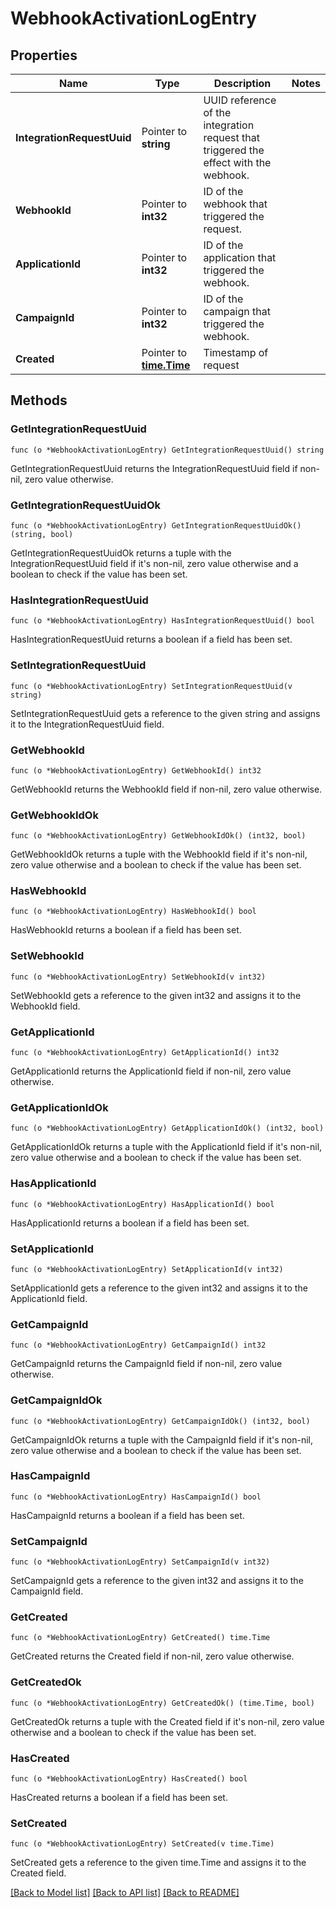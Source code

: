 # WebhookActivationLogEntry

## Properties

Name | Type | Description | Notes
------------ | ------------- | ------------- | -------------
**IntegrationRequestUuid** | Pointer to **string** | UUID reference of the integration request that triggered the effect with the webhook. | 
**WebhookId** | Pointer to **int32** | ID of the webhook that triggered the request. | 
**ApplicationId** | Pointer to **int32** | ID of the application that triggered the webhook. | 
**CampaignId** | Pointer to **int32** | ID of the campaign that triggered the webhook. | 
**Created** | Pointer to [**time.Time**](time.Time.md) | Timestamp of request | 

## Methods

### GetIntegrationRequestUuid

`func (o *WebhookActivationLogEntry) GetIntegrationRequestUuid() string`

GetIntegrationRequestUuid returns the IntegrationRequestUuid field if non-nil, zero value otherwise.

### GetIntegrationRequestUuidOk

`func (o *WebhookActivationLogEntry) GetIntegrationRequestUuidOk() (string, bool)`

GetIntegrationRequestUuidOk returns a tuple with the IntegrationRequestUuid field if it's non-nil, zero value otherwise
and a boolean to check if the value has been set.

### HasIntegrationRequestUuid

`func (o *WebhookActivationLogEntry) HasIntegrationRequestUuid() bool`

HasIntegrationRequestUuid returns a boolean if a field has been set.

### SetIntegrationRequestUuid

`func (o *WebhookActivationLogEntry) SetIntegrationRequestUuid(v string)`

SetIntegrationRequestUuid gets a reference to the given string and assigns it to the IntegrationRequestUuid field.

### GetWebhookId

`func (o *WebhookActivationLogEntry) GetWebhookId() int32`

GetWebhookId returns the WebhookId field if non-nil, zero value otherwise.

### GetWebhookIdOk

`func (o *WebhookActivationLogEntry) GetWebhookIdOk() (int32, bool)`

GetWebhookIdOk returns a tuple with the WebhookId field if it's non-nil, zero value otherwise
and a boolean to check if the value has been set.

### HasWebhookId

`func (o *WebhookActivationLogEntry) HasWebhookId() bool`

HasWebhookId returns a boolean if a field has been set.

### SetWebhookId

`func (o *WebhookActivationLogEntry) SetWebhookId(v int32)`

SetWebhookId gets a reference to the given int32 and assigns it to the WebhookId field.

### GetApplicationId

`func (o *WebhookActivationLogEntry) GetApplicationId() int32`

GetApplicationId returns the ApplicationId field if non-nil, zero value otherwise.

### GetApplicationIdOk

`func (o *WebhookActivationLogEntry) GetApplicationIdOk() (int32, bool)`

GetApplicationIdOk returns a tuple with the ApplicationId field if it's non-nil, zero value otherwise
and a boolean to check if the value has been set.

### HasApplicationId

`func (o *WebhookActivationLogEntry) HasApplicationId() bool`

HasApplicationId returns a boolean if a field has been set.

### SetApplicationId

`func (o *WebhookActivationLogEntry) SetApplicationId(v int32)`

SetApplicationId gets a reference to the given int32 and assigns it to the ApplicationId field.

### GetCampaignId

`func (o *WebhookActivationLogEntry) GetCampaignId() int32`

GetCampaignId returns the CampaignId field if non-nil, zero value otherwise.

### GetCampaignIdOk

`func (o *WebhookActivationLogEntry) GetCampaignIdOk() (int32, bool)`

GetCampaignIdOk returns a tuple with the CampaignId field if it's non-nil, zero value otherwise
and a boolean to check if the value has been set.

### HasCampaignId

`func (o *WebhookActivationLogEntry) HasCampaignId() bool`

HasCampaignId returns a boolean if a field has been set.

### SetCampaignId

`func (o *WebhookActivationLogEntry) SetCampaignId(v int32)`

SetCampaignId gets a reference to the given int32 and assigns it to the CampaignId field.

### GetCreated

`func (o *WebhookActivationLogEntry) GetCreated() time.Time`

GetCreated returns the Created field if non-nil, zero value otherwise.

### GetCreatedOk

`func (o *WebhookActivationLogEntry) GetCreatedOk() (time.Time, bool)`

GetCreatedOk returns a tuple with the Created field if it's non-nil, zero value otherwise
and a boolean to check if the value has been set.

### HasCreated

`func (o *WebhookActivationLogEntry) HasCreated() bool`

HasCreated returns a boolean if a field has been set.

### SetCreated

`func (o *WebhookActivationLogEntry) SetCreated(v time.Time)`

SetCreated gets a reference to the given time.Time and assigns it to the Created field.


[[Back to Model list]](../README.md#documentation-for-models) [[Back to API list]](../README.md#documentation-for-api-endpoints) [[Back to README]](../README.md)


